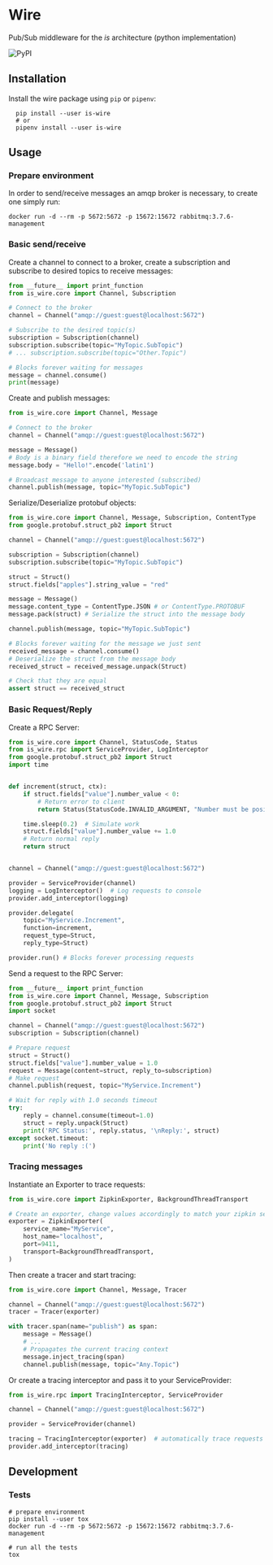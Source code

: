 
# Wire

Pub/Sub middleware for the *is* architecture (python implementation)

![PyPI](https://img.shields.io/pypi/v/is-wire.svg?label=is-wire&style=for-the-badge)

## Installation 

Install the wire package using `pip` or `pipenv`:

```shell
  pip install --user is-wire
  # or
  pipenv install --user is-wire
```

## Usage

### Prepare environment

In order to send/receive messages an amqp broker is necessary, to create one simply run:

```shell
docker run -d --rm -p 5672:5672 -p 15672:15672 rabbitmq:3.7.6-management
```

### Basic send/receive

Create a channel to connect to a broker, create a subscription and subscribe to desired topics to receive messages:

```python
from __future__ import print_function
from is_wire.core import Channel, Subscription

# Connect to the broker
channel = Channel("amqp://guest:guest@localhost:5672")

# Subscribe to the desired topic(s)
subscription = Subscription(channel)
subscription.subscribe(topic="MyTopic.SubTopic")
# ... subscription.subscribe(topic="Other.Topic")

# Blocks forever waiting for messages
message = channel.consume()
print(message)
```

Create and publish messages:

```python
from is_wire.core import Channel, Message

# Connect to the broker
channel = Channel("amqp://guest:guest@localhost:5672")

message = Message()
# Body is a binary field therefore we need to encode the string
message.body = "Hello!".encode('latin1')

# Broadcast message to anyone interested (subscribed)
channel.publish(message, topic="MyTopic.SubTopic")
```

Serialize/Deserialize protobuf objects:

```python
from is_wire.core import Channel, Message, Subscription, ContentType
from google.protobuf.struct_pb2 import Struct

channel = Channel("amqp://guest:guest@localhost:5672")

subscription = Subscription(channel)
subscription.subscribe(topic="MyTopic.SubTopic")

struct = Struct()
struct.fields["apples"].string_value = "red"

message = Message()
message.content_type = ContentType.JSON # or ContentType.PROTOBUF
message.pack(struct) # Serialize the struct into the message body

channel.publish(message, topic="MyTopic.SubTopic")

# Blocks forever waiting for the message we just sent
received_message = channel.consume()
# Deserialize the struct from the message body
received_struct = received_message.unpack(Struct) 

# Check that they are equal
assert struct == received_struct
```

### Basic Request/Reply 

Create a RPC Server:

```python
from is_wire.core import Channel, StatusCode, Status
from is_wire.rpc import ServiceProvider, LogInterceptor
from google.protobuf.struct_pb2 import Struct
import time


def increment(struct, ctx):
    if struct.fields["value"].number_value < 0:
        # Return error to client
        return Status(StatusCode.INVALID_ARGUMENT, "Number must be positive")

    time.sleep(0.2)  # Simulate work
    struct.fields["value"].number_value += 1.0
    # Return normal reply
    return struct


channel = Channel("amqp://guest:guest@localhost:5672")

provider = ServiceProvider(channel)
logging = LogInterceptor()  # Log requests to console
provider.add_interceptor(logging)

provider.delegate(
    topic="MyService.Increment",
    function=increment,
    request_type=Struct,
    reply_type=Struct)

provider.run() # Blocks forever processing requests
```

Send a request to the RPC Server:

```python
from __future__ import print_function
from is_wire.core import Channel, Message, Subscription
from google.protobuf.struct_pb2 import Struct
import socket

channel = Channel("amqp://guest:guest@localhost:5672")
subscription = Subscription(channel)

# Prepare request
struct = Struct()
struct.fields["value"].number_value = 1.0
request = Message(content=struct, reply_to=subscription)
# Make request
channel.publish(request, topic="MyService.Increment")

# Wait for reply with 1.0 seconds timeout
try:
    reply = channel.consume(timeout=1.0)
    struct = reply.unpack(Struct)
    print('RPC Status:', reply.status, '\nReply:', struct)
except socket.timeout:
    print('No reply :(')
```

### Tracing messages

Instantiate an Exporter to trace requests:

```python
from is_wire.core import ZipkinExporter, BackgroundThreadTransport

# Create an exporter, change values accordingly to match your zipkin server
exporter = ZipkinExporter(
    service_name="MyService",
    host_name="localhost",
    port=9411,
    transport=BackgroundThreadTransport,
)
```

Then create a tracer and start tracing:

```python
from is_wire.core import Channel, Message, Tracer

channel = Channel("amqp://guest:guest@localhost:5672") 
tracer = Tracer(exporter)

with tracer.span(name="publish") as span:
    message = Message()
    # ...
    # Propagates the current tracing context
    message.inject_tracing(span) 
    channel.publish(message, topic="Any.Topic")
```
Or create a tracing interceptor and pass it to your ServiceProvider:

```python
from is_wire.rpc import TracingInterceptor, ServiceProvider

channel = Channel("amqp://guest:guest@localhost:5672") 

provider = ServiceProvider(channel)

tracing = TracingInterceptor(exporter)  # automatically trace requests
provider.add_interceptor(tracing)
```

## Development

### Tests

```shell
# prepare environment
pip install --user tox
docker run -d --rm -p 5672:5672 -p 15672:15672 rabbitmq:3.7.6-management

# run all the tests
tox
```
